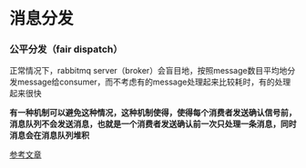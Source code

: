# 消息分发



### 公平分发（fair dispatch）

正常情况下，rabbitmq server（broker）会盲目地，按照message数目平均地分发message给consumer，而不考虑有的message处理起来比较耗时，有的处理起来很快

**有一种机制可以避免这种情况，这种机制使得，使得每个消费者发送确认信号前，消息队列不会发送消息，也就是一个消费者发送确认前一次只处理一条消息，同时消息会在消息队列堆积**

[参考文章](https://blog.csdn.net/u013985664/article/details/79478353)
